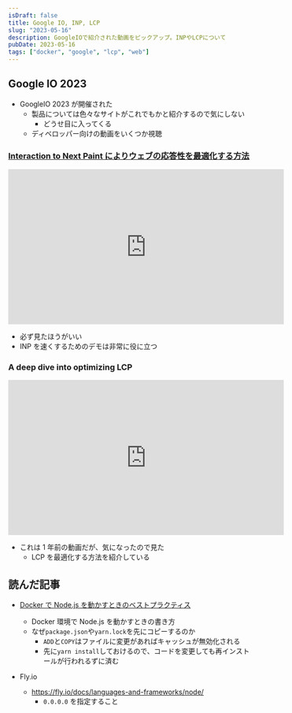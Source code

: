```yaml
---
isDraft: false
title: Google IO, INP, LCP
slug: "2023-05-16"
description: GoogleIOで紹介された動画をピックアップ。INPやLCPについて
pubDate: 2023-05-16
tags: ["docker", "google", "lcp", "web"]
---
```


## Google IO 2023

- GoogleIO 2023 が開催された
  - 製品については色々なサイトがこれでもかと紹介するので気にしない
    - どうせ目に入ってくる
  - ディベロッパー向けの動画をいくつか視聴

### [Interaction to Next Paint によりウェブの応答性を最適化する方法](https://io.google/2023/program/b5c811e9-c025-44f1-8ead-d515370aaca6/intl/ja/)

<iframe width="560" height="315" src="https://www.youtube-nocookie.com/embed/KZ1kxzsJZ5g?controls=0" title="YouTube video player" frameborder="0" allow="accelerometer; autoplay; clipboard-write; encrypted-media; gyroscope; picture-in-picture; web-share" allowfullscreen></iframe>

- 必ず見たほうがいい
- INP を速くするためのデモは非常に役に立つ

### A deep dive into optimizing LCP

<iframe width="560" height="315" src="https://www.youtube-nocookie.com/embed/fWoI9DXmpdk?controls=0" title="YouTube video player" frameborder="0" allow="accelerometer; autoplay; clipboard-write; encrypted-media; gyroscope; picture-in-picture; web-share" allowfullscreen></iframe>

- これは 1 年前の動画だが、気になったので見た
  - LCP を最適化する方法を紹介している

## 読んだ記事

- [Docker で Node.js を動かすときのベストプラクティス](https://blog.shinonome.io/nodejs-docker/)

  - Docker 環境で Node.js を動かすときの書き方
  - なぜ`package.json`や`yarn.lock`を先にコピーするのか
    - `ADD`と`COPY`はファイルに変更があればキャッシュが無効化される
    - 先に`yarn install`しておけるので、コードを変更しても再インストールが行われるずに済む

- Fly.io
  - https://fly.io/docs/languages-and-frameworks/node/
    - `0.0.0.0` を指定すること
